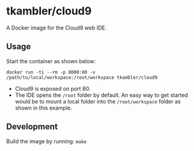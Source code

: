 # tkambler/cloud9

A Docker image for the Cloud9 web IDE.

## Usage

Start the container as shown below:

```
docker run -ti --rm -p 8000:80 -v /path/to/local/workspace:/root/workspace tkambler/cloud9
```

- Cloud9 is exposed on port 80.
- The IDE opens the `/root` folder by default. An easy way to get started would be to mount a local folder into the `/root/workspace` folder as shown in this example.

## Development

Build the image by running: `make`
